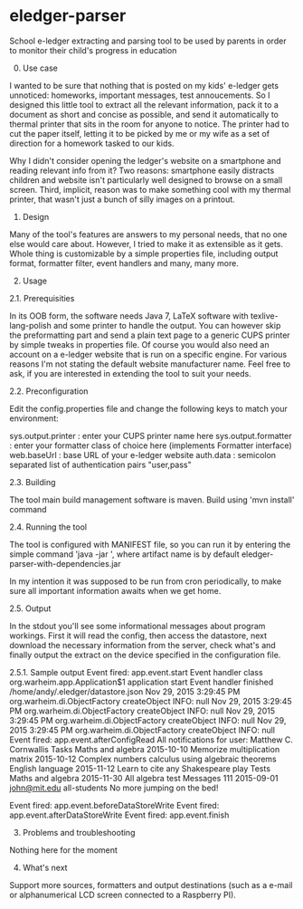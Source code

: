 # eledger-parser
School e-ledger extracting and parsing tool to be used by parents in order to monitor their child's progress in education

0. Use case

I wanted to be sure that nothing that is posted on my kids' e-ledger gets unnoticed: homeworks, important messages, test annoucements. So I designed this little tool to extract all the relevant information, pack it to a document as short and concise as possible, and send it automatically to thermal printer that sits in the room for anyone to notice. The printer had to cut the paper itself, letting it to be picked by me or my wife as a set of direction for a homework tasked to our kids.

Why I didn't consider opening the ledger's website on a smartphone and reading relevant info from it? Two reasons: smartphone easily distracts children and website isn't particularly well designed to browse on a small screen.
Third, implicit, reason was to make something cool with my thermal printer, that wasn't just a bunch of silly images on a printout.

1. Design

Many of the tool's features are answers to my personal needs, that no one else would care about. However, I tried to make it as extensible as it gets. Whole thing is customizable by a simple properties file, including output format, formatter filter, event handlers and many, many more.

2. Usage

2.1. Prerequisities

In its OOB form, the software needs Java 7, LaTeX software with texlive-lang-polish and some printer to handle the output. You can however skip the preformatting part and send a plain text page to a generic CUPS printer by simple tweaks in properties file.
Of course you would also need an account on a e-ledger website that is run on a specific engine. For various reasons I'm not stating the default website manufacturer name. Feel free to ask, if you are interested in extending the tool to suit your needs.

2.2. Preconfiguration

Edit the config.properties file and change the following keys to match your environment:

sys.output.printer : enter your CUPS printer name here
sys.output.formatter : enter your formatter class of choice here (implements Formatter interface)
web.baseUrl : base URL of your e-ledger website
auth.data : semicolon separated list of authentication pairs "user,pass"

2.3. Building

The tool main build management software is maven. 
Build using 'mvn install' command

2.4. Running the tool

The tool is configured with MANIFEST file, so you can run it by entering the simple command
'java -jar <artifact-name>', where artifact name is by default eledger-parser-with-dependencies.jar

In my intention it was supposed to be run from cron periodically, to make sure all important information awaits when we get home.

2.5. Output

In the stdout you'll see some informational messages about program workings. First it will read the config, then access the datastore, next download the necessary information from the server, check what's and finally output the extract on the device specified in the configuration file.

2.5.1. Sample output
Event fired: app.event.start
Event handler class org.warheim.app.Application$1
application start
Event handler finished
/home/andy/.eledger/datastore.json
Nov 29, 2015 3:29:45 PM org.warheim.di.ObjectFactory createObject
INFO: null
Nov 29, 2015 3:29:45 PM org.warheim.di.ObjectFactory createObject
INFO: null
Nov 29, 2015 3:29:45 PM org.warheim.di.ObjectFactory createObject
INFO: null
Nov 29, 2015 3:29:45 PM org.warheim.di.ObjectFactory createObject
INFO: null
Event fired: app.event.afterConfigRead
All notifications
for user: Matthew C. Cornwallis
Tasks
Maths and algebra
 2015-10-10 Memorize multiplication matrix
 2015-10-12 Complex numbers calculus using algebraic theorems
English language
 2015-11-12 Learn to cite any Shakespeare play
Tests
Maths and algebra
 2015-11-30 All algebra test
Messages
 111 2015-09-01 john@mit.edu all-students No more jumping on the bed!

Event fired: app.event.beforeDataStoreWrite
Event fired: app.event.afterDataStoreWrite
Event fired: app.event.finish

3. Problems and troubleshooting

Nothing here for the moment

4. What's next

Support more sources, formatters and output destinations (such as a e-mail or alphanumerical LCD screen connected to a Raspberry PI).
